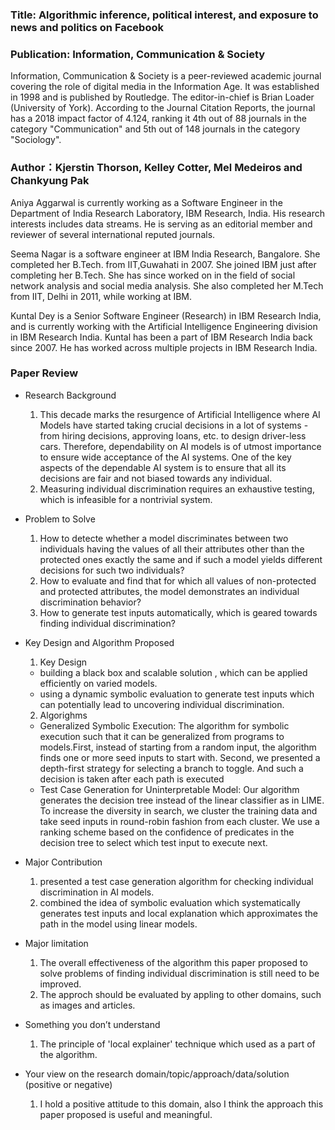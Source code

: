

### Title: Algorithmic inference, political interest, and exposure to news and politics on Facebook

### Publication: Information, Communication & Society
Information, Communication & Society is a peer-reviewed academic journal covering the role of digital media in the Information Age. It was established in 1998 and is published by Routledge. The editor-in-chief is Brian Loader (University of York). According to the Journal Citation Reports, the journal has a 2018 impact factor of 4.124, ranking it 4th out of 88 journals in the category "Communication" and 5th out of 148 journals in the category "Sociology".

### Author：Kjerstin Thorson, Kelley Cotter, Mel Medeiros and Chankyung Pak

Aniya Aggarwal is currently working as a Software Engineer in the Department of India Research Laboratory, IBM Research, India. His research interests includes data streams. He is serving as an editorial member and reviewer of several international reputed journals. 

Seema Nagar is a software engineer at IBM India Research, Bangalore. She completed her B.Tech. from IIT,Guwahati in 2007. She joined IBM just after completing her B.Tech. She has since worked on in the field of social network analysis and social media analysis. She also completed her M.Tech from IIT, Delhi in 2011, while working at IBM.

Kuntal Dey is a Senior Software Engineer (Research) in IBM Research India, and is currently working with the Artificial Intelligence Engineering division in IBM Research India. Kuntal has been a part of IBM Research India back since 2007. He has worked across multiple projects in IBM Research India.

### Paper Review
- Research Background
  1. This decade marks the resurgence of Artificial Intelligence where AI Models have started taking crucial decisions in a lot of systems - from hiring decisions, approving loans, etc. to design driver-less cars. Therefore, dependability on AI models is of utmost importance to ensure wide acceptance of the AI systems. One of the key aspects of the dependable AI system is to ensure that all its decisions are fair and not biased towards any individual.
  2. Measuring individual discrimination requires an exhaustive testing, which is infeasible for a nontrivial system.

- Problem to Solve
  1. How to detecte whether a model discriminates between two individuals having the values of all their attributes other than the protected ones exactly the same and if such a model yields different decisions for such two individuals?
  2. How to evaluate and find that for which all values of non-protected and protected attributes, the model demonstrates an individual discrimination behavior?
  3. How to generate test inputs automatically, which is geared towards finding individual discrimination?

- Key Design and Algorithm Proposed
  1. Key Design
    - building a black box and scalable solution , which can be applied efficiently on varied models.
    - using a dynamic symbolic evaluation to generate test inputs which can potentially lead to uncovering individual discrimination.
  2. Algorighms
   - Generalized Symbolic Execution: The algorithm for symbolic execution such that it can be generalized from programs to models.First, instead of starting from a random input, the algorithm finds one or more seed inputs to start with. Second, we presented a depth-first strategy for selecting a branch to toggle. And such a decision is taken after each path is executed
   - Test Case Generation for Uninterpretable Model: Our algorithm generates the decision tree instead of the linear classifier as in LIME. To increase the diversity in search, we cluster the training data and take seed inputs in round-robin fashion from each cluster. We use a ranking scheme based on the confidence of predicates in the decision tree to select which test input to execute next.
    
- Major Contribution
  1. presented a test case generation algorithm for checking individual discrimination in AI models. 
  2. combined the idea of symbolic evaluation which systematically generates test inputs and local explanation which approximates the path in the model using linear models. 
  
- Major limitation
  1. The overall effectiveness of the algorithm this paper proposed to solve problems of finding individual discrimination is still need to be improved.
  2. The approch should be evaluated by appling to other domains, such as images and articles.
  

- Something you don’t understand
  1. The principle of 'local explainer' technique which used as a part of the algorithm.
  
- Your view on the research domain/topic/approach/data/solution  (positive or negative)
  1. I hold a positive attitude to this domain, also I think the approach this paper proposed is useful and meaningful.

